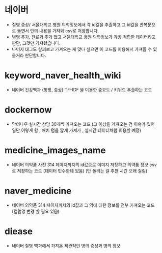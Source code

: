 # 네이버

- 질병 증상/ 서울대학교 병원 의학정보에서 각 id값을 추출하고 그 id값을 반복문으로 돌면서 안의 내용을 가져와 csv로 저장합니다.
- 병명 추가, 진료과 추가 했고 서울대학교 병원 의학정보가 가장 적합한 데이터라고 판단, 그것만 가져왔습니다.
- 나머지 태그도 살펴보고 가져오는 게 맞다 싶으면 이 코드를 이용해서 가져올 수 있을거라 판단합니다.

# keyword_naver_health_wiki
- 네이버 건강백과 (병명, 증상) TF-IDF 을 이용한 중요도 / 키워드 추출하는 코드

# dockernow 
- 닥터나우 실시간 상담 30개씩 가져오는 코드 (그 이상을 가져오는 건 이슈가 있어 일단 이렇게 함 , 배치 텀을 짧게 가져가 , 실시간 데이터처럼 이용할 예정)

# medicine_images_name
- 네이버 의약품 사전 314 페이지까지의 id값으로 이미지 저장하고 의약품 정보 csv로 저장하는 코드 (데이터 민수한테 있음) (안 돌리는 걸 추천 시간 오래 걸림)

# naver_medicine 
- 네이버 의약품 314 페이지까지의 id값과 그 약에 대한 정보를 전부 가져오는 코드 (컬럼명 변경 할 필요 있음)

# diease
- 네이버 질병 백과에서 가져온 객관적인 병의 증상과 병의 정보
